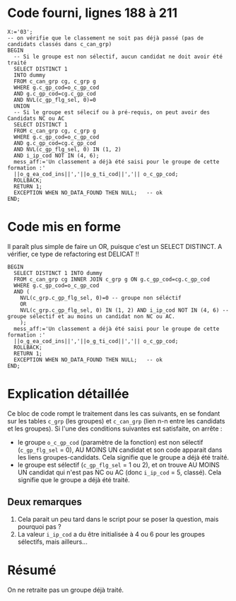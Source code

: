 # Code fourni, lignes 188 à 211
``` 
X:='03';
-- on vérifie que le classement ne soit pas déjà passé (pas de candidats classés dans c_can_grp)
BEGIN
  -- Si le groupe est non sélectif, aucun candidat ne doit avoir été traité
  SELECT DISTINCT 1
  INTO dummy
  FROM c_can_grp cg, c_grp g
  WHERE g.c_gp_cod=o_c_gp_cod
  AND g.c_gp_cod=cg.c_gp_cod
  AND NVL(c_gp_flg_sel, 0)=0
  UNION
  -- Si le groupe est sélecif ou à pré-requis, on peut avoir des Candidats NC ou AC
  SELECT DISTINCT 1
  FROM c_can_grp cg, c_grp g
  WHERE g.c_gp_cod=o_c_gp_cod
  AND g.c_gp_cod=cg.c_gp_cod
  AND NVL(c_gp_flg_sel, 0) IN (1, 2)
  AND i_ip_cod NOT IN (4, 6);
  mess_aff:='Un classement a déjà été saisi pour le groupe de cette formation :'
  ||o_g_ea_cod_ins||','||o_g_ti_cod||','|| o_c_gp_cod;
  ROLLBACK;
  RETURN 1;
  EXCEPTION WHEN NO_DATA_FOUND THEN NULL;   -- ok
END;
```

# Code mis en forme
Il paraît plus simple de faire un OR, puisque c'est un SELECT DISTINCT. A vérifier, ce type de refactoring est DELICAT !!
```
BEGIN
  SELECT DISTINCT 1 INTO dummy
  FROM c_can_grp cg INNER JOIN c_grp g ON g.c_gp_cod=cg.c_gp_cod
  WHERE g.c_gp_cod=o_c_gp_cod
  AND (
	NVL(c_grp.c_gp_flg_sel, 0)=0 -- groupe non séléctif
	OR
	NVL(c_grp.c_gp_flg_sel, 0) IN (1, 2) AND i_ip_cod NOT IN (4, 6) -- groupe sélectif et au moins un candidat non NC ou AC.
	);
  mess_aff:='Un classement a déjà été saisi pour le groupe de cette formation :'
  ||o_g_ea_cod_ins||','||o_g_ti_cod||','|| o_c_gp_cod;
  ROLLBACK;
  RETURN 1;
  EXCEPTION WHEN NO_DATA_FOUND THEN NULL;   -- ok
END;
```

# Explication détaillée
Ce bloc de code rompt le traitement dans les cas suivants, en se fondant sur les tables `c_grp` (les groupes) et `c_can_grp` (lien n-n entre les candidats et les groupes). Si l'une des conditions suivantes est satisfaite, on arrête :
* le groupe `o_c_gp_cod` (paramètre de la fonction) est non sélectif (`c_gp_flg_sel` = 0), AU MOINS UN candidat et son code apparait dans les liens groupes-candidats. Cela signifie que le groupe a déjà été traité.
* le groupe est sélectif (`c_gp_flg_sel` = 1 ou 2), et on trouve AU MOINS UN candidat qui n'est pas NC ou AC (donc `i_ip_cod` = 5, classé). Cela signifie que le groupe a déjà été traité.

## Deux remarques
1. Cela parait un peu tard dans le script pour se poser la question, mais pourquoi pas ?
2. La valeur `i_ip_cod` a du être initialisée à 4 ou 6 pour les groupes sélectifs, mais ailleurs...

# Résumé
On ne retraite pas un groupe déjà traité.